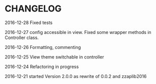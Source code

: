 CHANGELOG
=========

2016-12-28 Fixed tests

2016-12-27 config accessible in view. Fixed some wrapper methods in Controller class.

2016-12-26 Formatting, commenting

2016-12-25 View theme switchable in controller

2016-12-24 Refactoring in progress

2016-12-21 started Version 2.0.0 as rewrite of 0.0.2 and zzaplib2016